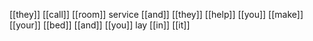 [[they]] [[call]] [[room]] service
[[and]] [[they]] [[help]] [[you]] [[make]] [[your]] [[bed]]
[[and]] [[you]] lay [[in]] [[it]]